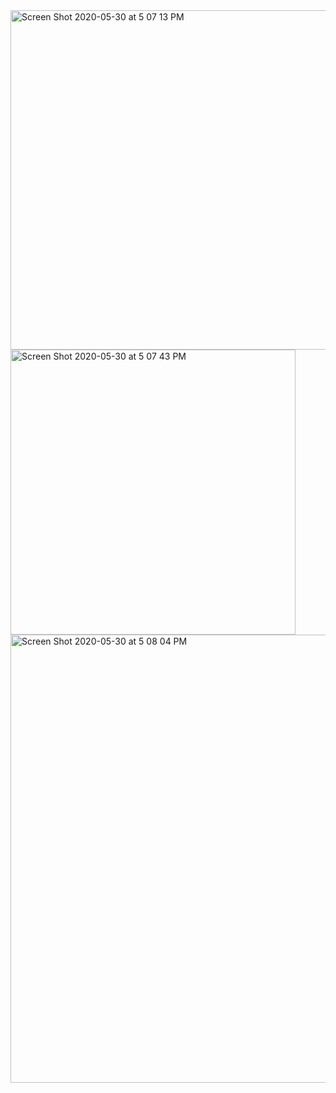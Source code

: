 <img width="543" alt="Screen Shot 2020-05-30 at 5 07 13 PM" src="https://user-images.githubusercontent.com/46945617/83339092-484dac00-a298-11ea-94f3-fe20e73671a9.png">
<img width="456" alt="Screen Shot 2020-05-30 at 5 07 43 PM" src="https://user-images.githubusercontent.com/46945617/83339090-45eb5200-a298-11ea-96b0-ddcbba325d6c.png">
<img width="717" alt="Screen Shot 2020-05-30 at 5 08 04 PM" src="https://user-images.githubusercontent.com/46945617/83339094-4a176f80-a298-11ea-8985-972dff17ee1d.png">
